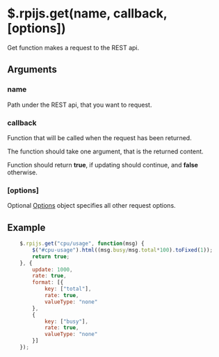 # $.rpijs.get(name, callback, [options])

Get function makes a request to the REST api.

## Arguments

### name

Path under the REST api, that you want to request.

### callback

Function that will be called when the request has been returned.

The function should take one argument, that is the returned content.

Function should return **true**, if updating should continue, and **false** otherwise.

### [options]
Optional [Options](options.md) object specifies all other request options.

## Example
```javascript
    $.rpijs.get("cpu/usage", function(msg) {
        $("#cpu-usage").html((msg.busy/msg.total*100).toFixed(1));
        return true;
    }, {
        update: 1000,
        rate: true,
        format: [{
            key: ["total"],
            rate: true,
            valueType: "none"
        },
        {
            key: ["busy"],
            rate: true,
            valueType: "none"
        }]
    });
```
